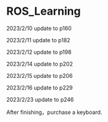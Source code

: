 # ROS_Learning
2023/2/10 update to p160

2023/2/11 update to p182

2023/2/12 update to p198

2023/2/14 update to p202

2023/2/15 update to p206

2023/2/16 update to p229

2023/2/23 update to p246

After finishing，purchase a keyboard.
